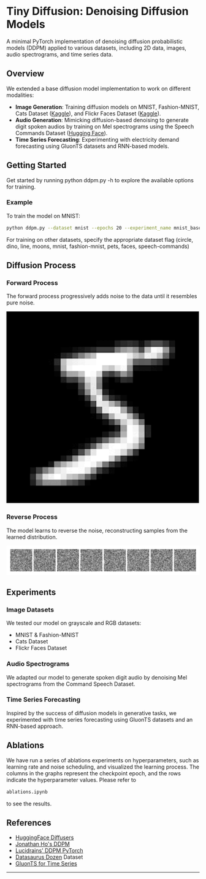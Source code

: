 # Tiny Diffusion: Denoising Diffusion Models

A minimal PyTorch implementation of denoising diffusion probabilistic models (DDPM) applied to various datasets, including 2D data, images, audio spectrograms, and time series data.

## Overview

We extended a base diffusion model implementation to work on different modalities:

- **Image Generation**: Training diffusion models on MNIST, Fashion-MNIST, Cats Dataset ([Kaggle](https://www.kaggle.com/datasets/borhanitrash/cat-dataset)), and Flickr Faces Dataset ([Kaggle](https://www.kaggle.com/datasets/imcr00z/flickr-faces-70k-thumbnails-128x128)).
- **Audio Generation**: Mimicking diffusion-based denoising to generate digit spoken audios by training on Mel spectrograms using the Speech Commands Dataset ([Hugging Face](https://huggingface.co/datasets/google/speech_commands)).
- **Time Series Forecasting**: Experimenting with electricity demand forecasting using GluonTS datasets and RNN-based models.

## Getting Started
Get started by running python ddpm.py -h to explore the available options for training.

### Example
To train the model on MNIST:
```bash
python ddpm.py --dataset mnist --epochs 20 --experiment_name mnist_base
```
For training on other datasets, specify the appropriate dataset flag (circle, dino, line, moons, mnist, fashion-mnist, pets, faces,  speech-commands)


## Diffusion Process

### Forward Process
The forward process progressively adds noise to the data until it resembles pure noise.

![](static/forward_mnist.gif)

### Reverse Process
The model learns to reverse the noise, reconstructing samples from the learned distribution.

![](static/reverse_mnist.gif)

## Experiments

### Image Datasets
We tested our model on grayscale and RGB datasets:
- MNIST & Fashion-MNIST
- Cats Dataset
- Flickr Faces Dataset

### Audio Spectrograms
We adapted our model to generate spoken digit audio by denoising Mel spectrograms from the Command Speech Dataset.

### Time Series Forecasting
Inspired by the success of diffusion models in generative tasks, we experimented with time series forecasting using GluonTS datasets and an RNN-based approach.

## Ablations
We have run a series of ablations experiments on hyperparameters, such as learning rate and noise scheduling, and visualized the learning process. 
The columns in the graphs represent the checkpoint epoch, and the rows indicate the hyperparameter values. Please refer to 
```bash
ablations.ipynb
```
to see the results.

## References

- [HuggingFace Diffusers](https://github.com/huggingface/diffusers)
- [Jonathan Ho's DDPM](https://github.com/hojonathanho/diffusion)
- [Lucidrains' DDPM PyTorch](https://github.com/lucidrains/denoising-diffusion-pytorch)
- [Datasaurus Dozen](https://www.autodesk.com/research/publications/same-stats-different-graphs) Dataset
- [GluonTS for Time Series](https://ts.gluon.ai/)

---

